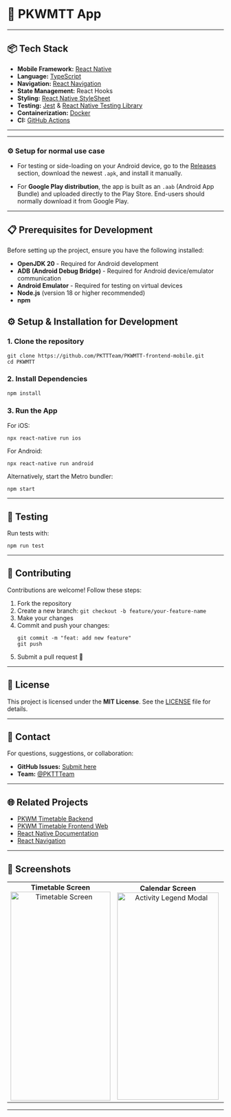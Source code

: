 # 🚀 PKWMTT App

---

## 📦 Tech Stack

- **Mobile Framework:** [React Native](https://reactnative.dev/)
- **Language:** [TypeScript](https://www.typescriptlang.org/)
- **Navigation:** [React Navigation](https://reactnavigation.org/)
- **State Management:** React Hooks
- **Styling:** [React Native StyleSheet](https://reactnative.dev/docs/stylesheet)
- **Testing:** [Jest](https://jestjs.io/) & [React Native Testing Library](https://callstack.github.io/react-native-testing-library/)
- **Containerization:** [Docker](https://www.docker.com/) 
- **CI:** [GitHub Actions](https://github.com/features/actions)

---

---

### ⚙️ Setup for normal use case

- For testing or side-loading on your Android device, go to the [Releases](https://github.com/PKTTTeam/PKWMTT-frontend-mobile/releases) section, download the newest ```.apk```, and install it manually.

- For **Google Play distribution**, the app is built as an ```.aab``` (Android App Bundle) and uploaded directly to the Play Store. End-users should normally download it from Google Play.

---

## 📋 Prerequisites for Development
Before setting up the project, ensure you have the following installed:

- **OpenJDK 20** - Required for Android development
- **ADB (Android Debug Bridge)** - Required for Android device/emulator communication
- **Android Emulator** - Required for testing on virtual devices
- **Node.js** (version 18 or higher recommended)
- **npm**

## ⚙️ Setup & Installation for Development

### 1. Clone the repository

```shell
git clone https://github.com/PKTTTeam/PKWMTT-frontend-mobile.git
cd PKWMTT
```

### 2. Install Dependencies

```shell
npm install
```


### 3. Run the App

For iOS:

```shell
npx react-native run ios
```

For Android:

```shell
npx react-native run android
```

Alternatively, start the Metro bundler:

```shell
npm start
```

---

## 🧪 Testing

Run tests with:

```shell
npm run test
```

---

## 🤝 Contributing

Contributions are welcome! Follow these steps:

1. Fork the repository
2. Create a new branch: `git checkout -b feature/your-feature-name`
3. Make your changes
4. Commit and push your changes:
    ```shell
    git commit -m "feat: add new feature"
    git push
    ```
5. Submit a pull request 🚀

---

## 📄 License

This project is licensed under the **MIT License**. See the [LICENSE](./LICENSE) file for details.

---

## 💬 Contact

For questions, suggestions, or collaboration:

- **GitHub Issues:** [Submit here](https://github.com/PKTTTeam/PKWMTT-frontend-mobile/issues)
- **Team:** [@PKTTTeam](https://github.com/PKTTTeam)

---

## 🌐 Related Projects

- [PKWM Timetable Backend](https://github.com/PKTTTeam/PKWMTT-backend)
- [PKWM Timetable Frontend Web](https://github.com/PKTTTeam/PKWMTT-frontend-web)
- [React Native Documentation](https://reactnative.dev/docs/getting-started)
- [React Navigation](https://reactnavigation.org/)


---

## 📸 Screenshots

<table>
<tr>
<td align="center">
  <strong>Timetable Screen</strong><br>
  <img width="232" height="485" alt="Timetable Screen" src="https://github.com/user-attachments/assets/06ca269c-d267-4e51-9e16-c1819dc8b3c3" />
</td>
<td align="center">
  <strong>Calendar Screen</strong><br>
  <img width="236" height="481" alt="Activity Legend Modal" src="https://github.com/user-attachments/assets/0ceacf1d-9734-466f-8ff9-28da2fc220da" />
</td>
<td align="center">
  <strong>Activity Legend Modal</strong><br>
  <img width="236" height="481" alt="Activity Legend Modal" src="https://github.com/user-attachments/assets/45b1a65e-b1ff-4684-aea5-33ed8b20e308" />
</td>
<td align="center">
  <strong>Connection Alert Modal</strong><br>
  <img width="236" height="481" alt="Activity Legend Modal" src="https://github.com/user-attachments/assets/441f77fb-576a-493b-aed4-02a0393377a7" />
</td>
</tr>
</table>



---
